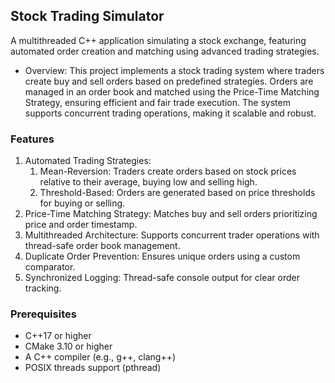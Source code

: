 ## Stock Trading Simulator
A multithreaded C++ application simulating a stock exchange, featuring automated order creation and matching using advanced trading strategies.
- Overview:  This project implements a stock trading system where traders create buy and sell orders based on predefined strategies. Orders are managed in an order book and matched using the Price-Time Matching Strategy, ensuring efficient and fair trade execution. The system supports concurrent trading operations, making it scalable and robust.

### Features

1. Automated Trading Strategies:
   1. Mean-Reversion: Traders create orders based on stock prices relative to their average, buying low and selling high.
   2. Threshold-Based: Orders are generated based on price thresholds for buying or selling.
2. Price-Time Matching Strategy: Matches buy and sell orders prioritizing price and order timestamp.
3. Multithreaded Architecture: Supports concurrent trader operations with thread-safe order book management.
4. Duplicate Order Prevention: Ensures unique orders using a custom comparator.
5. Synchronized Logging: Thread-safe console output for clear order tracking.

### Prerequisites

- C++17 or higher
- CMake 3.10 or higher
- A C++ compiler (e.g., g++, clang++)
- POSIX threads support (pthread)
